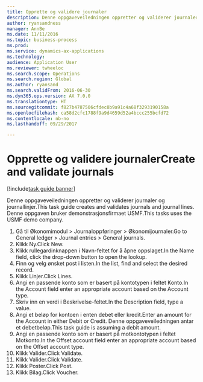 ```yaml
--- 
title: Opprette og validere journaler
description: Denne oppgaveveiledningen oppretter og validerer journaler og journallinjer.
author: ryansandness
manager: AnnBe
ms.date: 11/11/2016
ms.topic: business-process
ms.prod: 
ms.service: dynamics-ax-applications
ms.technology: 
audience: Application User
ms.reviewer: twheeloc
ms.search.scope: Operations
ms.search.region: Global
ms.author: ryansand
ms.search.validFrom: 2016-06-30
ms.dyn365.ops.version: AX 7.0.0
ms.translationtype: HT
ms.sourcegitcommit: f827b4787506cfdec8b9a91c4a68f3293190158a
ms.openlocfilehash: ca58d2cfc1788f9a9d4659d52a4bccc255bcfd72
ms.contentlocale: nb-no
ms.lasthandoff: 09/29/2017

---
```

# <a name="create-and-validate-journals"></a><span data-ttu-id="0c569-103">Opprette og validere journaler</span><span class="sxs-lookup"><span data-stu-id="0c569-103">Create and validate journals</span></span>

[!include[task guide banner](../../includes/task-guide-banner.md)]

<span data-ttu-id="0c569-104">Denne oppgaveveiledningen oppretter og validerer journaler og journallinjer.</span><span class="sxs-lookup"><span data-stu-id="0c569-104">This task guide creates and validates journals and journal lines.</span></span> <span data-ttu-id="0c569-105">Denne oppgaven bruker demonstrasjonsfirmaet USMF.</span><span class="sxs-lookup"><span data-stu-id="0c569-105">This tasks uses the USMF demo company.</span></span>  



1. <span data-ttu-id="0c569-106">Gå til Økonomimodul > Journaloppføringer > Økonomijournaler.</span><span class="sxs-lookup"><span data-stu-id="0c569-106">Go to General ledger > Journal entries > General journals.</span></span>
2. <span data-ttu-id="0c569-107">Klikk Ny.</span><span class="sxs-lookup"><span data-stu-id="0c569-107">Click New.</span></span>
3. <span data-ttu-id="0c569-108">Klikk rullegardinknappen i Navn-feltet for å åpne oppslaget.</span><span class="sxs-lookup"><span data-stu-id="0c569-108">In the Name field, click the drop-down button to open the lookup.</span></span>
4. <span data-ttu-id="0c569-109">Finn og velg ønsket post i listen.</span><span class="sxs-lookup"><span data-stu-id="0c569-109">In the list, find and select the desired record.</span></span>
5. <span data-ttu-id="0c569-110">Klikk Linjer.</span><span class="sxs-lookup"><span data-stu-id="0c569-110">Click Lines.</span></span>
6. <span data-ttu-id="0c569-111">Angi en passende konto som er basert på kontotypen i feltet Konto.</span><span class="sxs-lookup"><span data-stu-id="0c569-111">In the Account field enter an appropriate account based on the Account type.</span></span>
7. <span data-ttu-id="0c569-112">Skriv inn en verdi i Beskrivelse-feltet.</span><span class="sxs-lookup"><span data-stu-id="0c569-112">In the Description field, type a value.</span></span>
8. <span data-ttu-id="0c569-113">Angi et beløp for kontoen i enten debet eller kredit.</span><span class="sxs-lookup"><span data-stu-id="0c569-113">Enter an amount for the Account in either Debit or Credit.</span></span> <span data-ttu-id="0c569-114">Denne oppgaveveiledningen antar et debetbeløp.</span><span class="sxs-lookup"><span data-stu-id="0c569-114">This task guide is assuming a debit amount.</span></span>
9. <span data-ttu-id="0c569-115">Angi en passende konto som er basert på motkontotypen i feltet Motkonto.</span><span class="sxs-lookup"><span data-stu-id="0c569-115">In the Offset account field enter an appropriate account based on the Offset account type.</span></span>
10. <span data-ttu-id="0c569-116">Klikk Valider.</span><span class="sxs-lookup"><span data-stu-id="0c569-116">Click Validate.</span></span>
11. <span data-ttu-id="0c569-117">Klikk Valider.</span><span class="sxs-lookup"><span data-stu-id="0c569-117">Click Validate.</span></span>
12. <span data-ttu-id="0c569-118">Klikk Poster.</span><span class="sxs-lookup"><span data-stu-id="0c569-118">Click Post.</span></span>
13. <span data-ttu-id="0c569-119">Klikk Bilag.</span><span class="sxs-lookup"><span data-stu-id="0c569-119">Click Voucher.</span></span>


